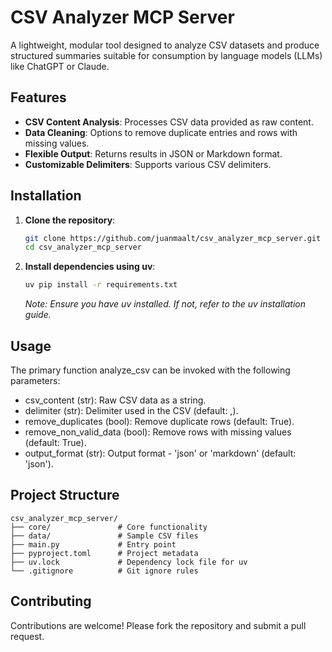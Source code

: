 # CSV Analyzer MCP Server

A lightweight, modular tool designed to analyze CSV datasets and produce structured summaries suitable for consumption by language models (LLMs) like ChatGPT or Claude.

## Features

- **CSV Content Analysis**: Processes CSV data provided as raw content.
- **Data Cleaning**: Options to remove duplicate entries and rows with missing values.
- **Flexible Output**: Returns results in JSON or Markdown format.
- **Customizable Delimiters**: Supports various CSV delimiters.

## Installation

1. **Clone the repository**:

   ```bash
   git clone https://github.com/juanmaalt/csv_analyzer_mcp_server.git
   cd csv_analyzer_mcp_server
2. **Install dependencies using uv**:

    ```bash
    uv pip install -r requirements.txt
    ```
    _Note: Ensure you have uv installed. If not, refer to the uv installation guide._

## Usage
The primary function analyze_csv can be invoked with the following parameters:
* csv_content (str): Raw CSV data as a string.
* delimiter (str): Delimiter used in the CSV (default: ,).
* remove_duplicates (bool): Remove duplicate rows (default: True).
* remove_non_valid_data (bool): Remove rows with missing values (default: True).
* output_format (str): Output format - 'json' or 'markdown' (default: 'json').

## Project Structure
```plaintext
csv_analyzer_mcp_server/
├── core/               # Core functionality
├── data/               # Sample CSV files
├── main.py             # Entry point
├── pyproject.toml      # Project metadata
├── uv.lock             # Dependency lock file for uv
└── .gitignore          # Git ignore rules
```
## Contributing
Contributions are welcome! Please fork the repository and submit a pull request.
